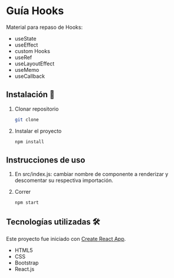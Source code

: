 # Guía Hooks

Material para repaso de Hooks:

- useState
- useEffect
- custom Hooks
- useRef
- useLayoutEffect
- useMemo
- useCallback


## Instalación 🔧

1. Clonar repositorio
    ```bash
    git clone
    ```
2. Instalar el proyecto
    ```bash
    npm install
    ```

## Instrucciones de uso

1. En src/index.js: cambiar nombre de componente a renderizar y descomentar su respectiva importación.

2. Correr
    ```bash
    npm start
    ```

## Tecnologías utilizadas 🛠️

Este proyecto fue iniciado con [Create React App](https://github.com/facebook/create-react-app).

- HTML5
- CSS
- Bootstrap
- React.js





